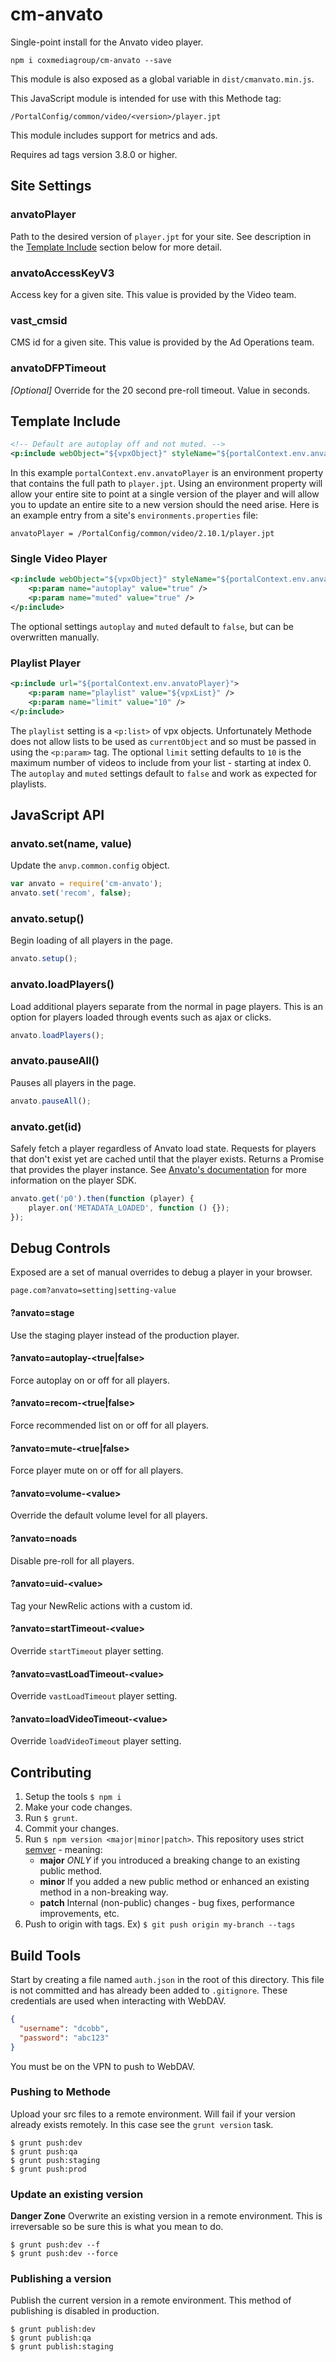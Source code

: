 # cm-anvato

Single-point install for the Anvato video player.

    npm i coxmediagroup/cm-anvato --save

This module is also exposed as a global variable in `dist/cmanvato.min.js`.

This JavaScript module is intended for use with this Methode tag:

    /PortalConfig/common/video/<version>/player.jpt

This module includes support for metrics and ads.

Requires ad tags version 3.8.0 or higher.

## Site Settings
### anvatoPlayer
Path to the desired version of `player.jpt` for your site. See description in the [Template Include](#template-include) section below for more detail.

### anvatoAccessKeyV3
Access key for a given site. This value is provided by the Video team.

### vast_cmsid
CMS id for a given site. This value is provided by the Ad Operations team.

### anvatoDFPTimeout
*[Optional]* Override for the 20 second pre-roll timeout. Value in seconds.

## Template Include
```xml
<!-- Default are autoplay off and not muted. -->
<p:include webObject="${vpxObject}" styleName="${portalContext.env.anvatoPlayer}" />
```
In this example `portalContext.env.anvatoPlayer` is an environment property that contains the full path to `player.jpt`. Using an environment property will allow your entire site to point at a single version of the player and will allow you to update an entire site to a new version should the need arise.
Here is an example entry from a site's `environments.properties` file:
```
anvatoPlayer = /PortalConfig/common/video/2.10.1/player.jpt
```
### Single Video Player
```xml
<p:include webObject="${vpxObject}" styleName="${portalContext.env.anvatoPlayer}">
    <p:param name="autoplay" value="true" />
    <p:param name="muted" value="true" />
</p:include>
```
The optional settings `autoplay` and `muted` default to `false`, but can be overwritten manually.

### Playlist Player
```xml
<p:include url="${portalContext.env.anvatoPlayer}">
    <p:param name="playlist" value="${vpxList}" />
    <p:param name="limit" value="10" />
</p:include>
```
The `playlist` setting is a `<p:list>` of vpx objects. Unfortunately Methode does not allow lists to be used as `currentObject` and so must be passed in using the `<p:param>` tag. The optional `limit` setting defaults to `10` is the maximum number of videos to include from your list - starting at index 0. The `autoplay` and `muted` settings default to `false` and work as expected for playlists.

## JavaScript API

### anvato.set(name, value)
Update the `anvp.common.config` object.
```js
var anvato = require('cm-anvato');
anvato.set('recom', false);
```
### anvato.setup()
Begin loading of all players in the page.
```js
anvato.setup();
```
### anvato.loadPlayers()
Load additional players separate from the normal in page players. This
is an option for players loaded through events such as ajax or clicks.
```js
anvato.loadPlayers();
```
### anvato.pauseAll()
Pauses all players in the page.
```js
anvato.pauseAll();
```
### anvato.get(id)
Safely fetch a player regardless of Anvato load state. Requests for players that don't exist yet are cached until that the player exists. Returns a Promise that provides the player instance. See [Anvato's documentation](https://dev.anvato.net/api/player#reference-guide) for more information on the player SDK.
```js
anvato.get('p0').then(function (player) {
    player.on('METADATA_LOADED', function () {});
});
```

## Debug Controls
Exposed are a set of manual overrides to debug a player in your browser.
```
page.com?anvato=setting|setting-value
```

#### ?anvato=stage
Use the staging player instead of the production player.

#### ?anvato=autoplay-&lt;true|false&gt;
Force autoplay on or off for all players.

#### ?anvato=recom-&lt;true|false&gt;
Force recommended list on or off for all players.

#### ?anvato=mute-&lt;true|false&gt;
Force player mute on or off for all players.

#### ?anvato=volume-&lt;value&gt;
Override the default volume level for all players.

#### ?anvato=noads
Disable pre-roll for all players.

#### ?anvato=uid-&lt;value&gt;
Tag your NewRelic actions with a custom id.

#### ?anvato=startTimeout-&lt;value&gt;
Override `startTimeout` player setting.

#### ?anvato=vastLoadTimeout-&lt;value&gt;
Override `vastLoadTimeout` player setting.

#### ?anvato=loadVideoTimeout-&lt;value&gt;
Override `loadVideoTimeout` player setting.

## Contributing
1. Setup the tools `$ npm i`
1. Make your code changes.
1. Run `$ grunt`.
1. Commit your changes.
1. Run `$ npm version <major|minor|patch>`. This repository uses strict [semver](http://semver.org) - meaning:
   * **major** *ONLY* if you introduced a breaking change to an existing public method.
   * **minor** If you added a new public method or enhanced an existing method in a non-breaking way.
   * **patch** Internal (non-public) changes - bug fixes, performance improvements, etc.
1. Push to origin with tags. Ex) `$ git push origin my-branch --tags`

## Build Tools

Start by creating a file named `auth.json` in the root of this directory. This file
is not committed and has already been added to `.gitignore`. These credentials are used
when interacting with WebDAV.
```json
{
  "username": "dcobb",
  "password": "abc123"
}
```
You must be on the VPN to push to WebDAV.

### Pushing to Methode
Upload your src files to a remote environment. Will fail if your version already
exists remotely. In this case see the `grunt version` task.
```
$ grunt push:dev
$ grunt push:qa
$ grunt push:staging
$ grunt push:prod
```
### Update an existing version
**Danger Zone** Overwrite an existing version in a remote environment. This is
irreversable so be sure this is what you mean to do.
```
$ grunt push:dev --f
$ grunt push:dev --force
```
### Publishing a version
Publish the current version in a remote environment. This method of publishing is disabled in production.
```
$ grunt publish:dev
$ grunt publish:qa
$ grunt publish:staging
```
